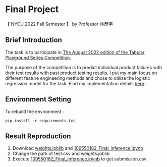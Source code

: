 # Final Project
【 NYCU 2022 Fall Semester 】 by Professor 林彥宇

## Brief Introduction
The task is to participate in [The August 2022 edition of the Tabular Playground Series Competition](https://www.kaggle.com/competitions/tabular-playground-series-aug-2022/overview). 

The purpose of the competition is to predict individual product failures with their test results with past product testing results. I put my main focus on different feature engineering methods and chose to utilize the logistic regression model for the task. Find my implementation details [here](109550182_Final.pdf).

## Environment Setting
To rebuild the environment : 
```
pip install -r requirements.txt
```

## Result Reproduction
1. Download [weights.joblib](https://drive.google.com/file/d/1VpMwJZM-_5BqptHdmMkM6DwHA-XKV7fH/view?usp=sharing) and [109550182_Final_inference.ipynb](109550182_Final_inference.ipynb)
2. Change the path of test.csv and weights.joblib
3. Execute [109550182_Final_inference.ipynb](109550182_Final_inference.ipynb) to get submission.csv

